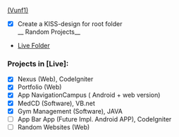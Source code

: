 [(Vunf1)](https://github.com/vunf1/)

- [x] Create a KISS-design for root folder
<br>__ Random Projects__




- [Live Folder](https://vunf1.coventry.domains/root_folder_project)
### Projects in [Live]:
- [x] Nexus (Web), CodeIgniter
- [x] Portfolio (Web)
- [x] App NavigationCampus ( Android + web version) 
- [x] MedCD (Software), VB.net
- [x] Gym Management (Software), JAVA
- [ ] App Bar App (Future Impl. Android APP), CodeIgniter
- [ ] Random Websites (Web)
